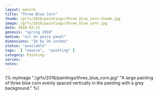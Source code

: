 ```yaml
---
layout: oeuvre 
title: "Three Blue Corn"
thumb: /grfx/2018/paintings/three_blue_corn-thumb.jpg
image: /grfx/2018/paintings/three_blue_corn.jpg
date: 2018-03-21
genesis: "spring 2018"
medium: "oil on gesso panel"
dimensions: "26 by 26 inches"
status: "available" 
tags:  [ "oeuvre",  "painting" ]  
category: Painting 
series: 
notes: 
---
```



{% myImage "./grfx/2018/paintings/three_blue_corn.jpg" "A large painting of three blue corn evenly spaced vertically in the painting with a grey background." %}

